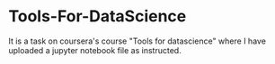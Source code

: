# Tools-For-DataScience
It is a task on coursera's course "Tools for datascience" where I have uploaded a jupyter notebook file as instructed. 
